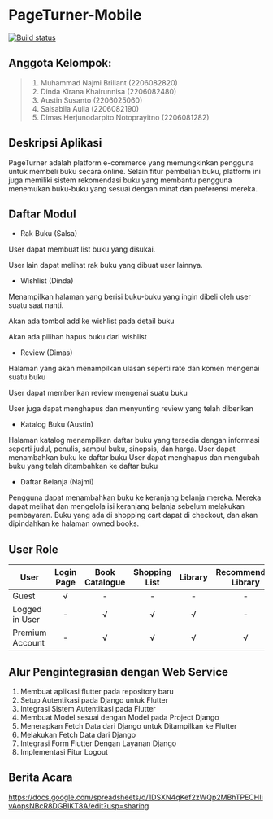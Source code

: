 # PageTurner-Mobile
[![Build status](https://build.appcenter.ms/v0.1/apps/1c1054fe-3ac9-420e-ad00-ec118de7431c/branches/main/badge)](https://appcenter.ms)

## Anggota Kelompok:

> 1. Muhammad Najmi Briliant (2206082820)
> 2. Dinda Kirana Khairunnisa (2206082480)
> 3. Austin Susanto (2206025060)
> 4. Salsabila Aulia (2206082190)
> 5. Dimas Herjunodarpito Notoprayitno (2206081282)

## Deskripsi Aplikasi

PageTurner adalah platform e-commerce yang memungkinkan pengguna untuk membeli buku secara online. Selain fitur pembelian buku, platform ini juga memiliki sistem rekomendasi buku yang membantu pengguna menemukan buku-buku yang sesuai dengan minat dan preferensi mereka.

## Daftar Modul

- Rak Buku (Salsa)

User dapat membuat list buku yang disukai.

User lain dapat melihat rak buku yang dibuat user lainnya.

- Wishlist (Dinda)

Menampilkan halaman yang berisi buku-buku yang ingin dibeli oleh user suatu saat nanti.

Akan ada tombol add ke wishlist pada detail buku

Akan ada pilihan hapus buku dari wishlist

- Review (Dimas)

Halaman yang akan menampilkan ulasan seperti rate dan komen mengenai suatu buku

User dapat memberikan review mengenai suatu buku

User juga dapat menghapus dan menyunting review yang telah diberikan

- Katalog Buku (Austin)

Halaman katalog menampilkan daftar buku yang tersedia dengan informasi seperti judul, penulis, sampul buku, sinopsis, dan harga.
User dapat menambahkan buku ke daftar buku
User dapat menghapus dan mengubah buku yang telah ditambahkan ke daftar buku

- Daftar Belanja (Najmi)

Pengguna dapat menambahkan buku ke keranjang belanja mereka. Mereka dapat melihat dan mengelola isi keranjang belanja sebelum melakukan pembayaran. Buku yang ada di shopping cart dapat di checkout, dan akan dipindahkan ke halaman owned books.
  
## User Role
| User            | Login Page | Book Catalogue | Shopping List | Library | Recommended Library | Review | Wishlist | 
| --------------- | :-------: | :------------: | :-----------: | :-----: | :------------------: | :----: | :------: |
| Guest           |     √     |       -        |       -       |    -    |          -           |   -    |    -    | 
| Logged in User  |     -     |       √        |       √       |    √    |          -           |   √    |    -     | 
| Premium Account |     -     |       √        |       √       |    √    |          √           |   √    |    √     |
  
## Alur Pengintegrasian dengan Web Service
1. Membuat aplikasi flutter pada repository baru
2. Setup Autentikasi pada Django untuk Flutter
3. Integrasi Sistem Autentikasi pada Flutter
4. Membuat Model sesuai dengan Model pada Project Django
5. Menerapkan Fetch Data dari Django untuk Ditampilkan ke Flutter
6. Melakukan Fetch Data dari Django
7. Integrasi Form Flutter Dengan Layanan Django
8. Implementasi Fitur Logout 

## Berita Acara
https://docs.google.com/spreadsheets/d/1DSXN4qKef2zWQp2MBhTPECHIivAopsNBcR8DGBIKT8A/edit?usp=sharing
